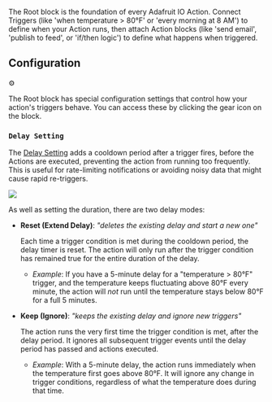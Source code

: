 The Root block is the foundation of every Adafruit IO Action. Connect Triggers (like 'when temperature > 80°F' or 'every morning at 8 AM') to define when your Action runs, then attach Action blocks (like 'send email', 'publish to feed', or 'if/then logic') to define what happens when triggered.

## Configuration

<div class="config-icon">⚙️</div>

The Root block has special configuration settings that control how your action's triggers behave. You can access these by clicking the gear icon on the block.

### `Delay Setting`

The [Delay Setting](/blocks/uncategorized/delay_settings) adds a cooldown period after a trigger fires, before the Actions are executed, preventing the action from running too frequently. This is useful for rate-limiting notifications or avoiding noisy data that might cause rapid re-triggers.

<img src="/actions-docs/block_images/delay_settings.png">

As well as setting the duration, there are two delay modes:

-   **Reset (Extend Delay)**: _"deletes the existing delay and start a new one"_

    Each time a trigger condition is met during the cooldown period, the delay timer is reset. The action will only run after the trigger condition has remained true for the entire duration of the delay.
    -   *Example*: If you have a 5-minute delay for a "temperature > 80°F" trigger, and the temperature keeps fluctuating above 80°F every minute, the action will *not* run until the temperature stays below 80°F for a full 5 minutes.

-   **Keep (Ignore)**: _"keeps the existing delay and ignore new triggers"_

    The action runs the very first time the trigger condition is met, after the delay period. It ignores all subsequent trigger events until the delay period has passed and actions executed.
    -   *Example*: With a 5-minute delay, the action runs immediately when the temperature first goes above 80°F. It will ignore any change in trigger conditions, regardless of what the temperature does during that time.